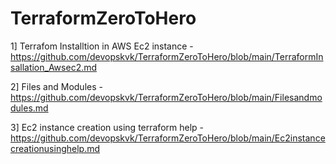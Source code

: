 # TerraformZeroToHero

1] Terrafom Installtion in AWS Ec2 instance - https://github.com/devopskvk/TerraformZeroToHero/blob/main/TerraformInsallation_Awsec2.md

2] Files and Modules - https://github.com/devopskvk/TerraformZeroToHero/blob/main/Filesandmodules.md

3] Ec2 instance creation using terraform help - https://github.com/devopskvk/TerraformZeroToHero/blob/main/Ec2instancecreationusinghelp.md
